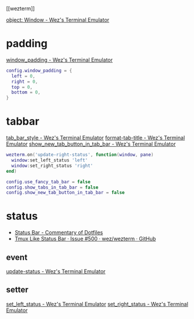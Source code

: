 [[wezterm]]

[object: Window - Wez's Terminal Emulator](https://wezfurlong.org/wezterm/config/lua/window/index.html)

# padding
[window_padding - Wez's Terminal Emulator](https://wezfurlong.org/wezterm/config/lua/config/window_padding.html)

```lua
config.window_padding = {
  left = 0,
  right = 0,
  top = 0,
  bottom = 0,
}
```

# tabbar
[tab_bar_style - Wez's Terminal Emulator](https://wezfurlong.org/wezterm/config/lua/config/tab_bar_style.html)
[format-tab-title - Wez's Terminal Emulator](https://wezfurlong.org/wezterm/config/lua/window-events/format-tab-title.html)
[show_new_tab_button_in_tab_bar - Wez's Terminal Emulator](https://wezfurlong.org/wezterm/config/lua/config/show_new_tab_button_in_tab_bar.html)

```lua
wezterm.on('update-right-status', function(window, pane)
  window:set_left_status 'left'
  window:set_right_status 'right'
end)

config.use_fancy_tab_bar = false
config.show_tabs_in_tab_bar = false
config.show_new_tab_button_in_tab_bar = false
```
# status

- [Status Bar - Commentary of Dotfiles](https://coralpink.github.io/commentary/wezterm/status.html)
- [Tmux Like Status Bar · Issue #500 · wez/wezterm · GitHub](https://github.com/wez/wezterm/issues/500)

## event
[update-status - Wez's Terminal Emulator](https://wezfurlong.org/wezterm/config/lua/window-events/update-status.html)

## setter
[set_left_status - Wez's Terminal Emulator](https://wezfurlong.org/wezterm/config/lua/window/set_left_status.html)
[set_right_status - Wez's Terminal Emulator](https://wezfurlong.org/wezterm/config/lua/window/set_right_status.html)
